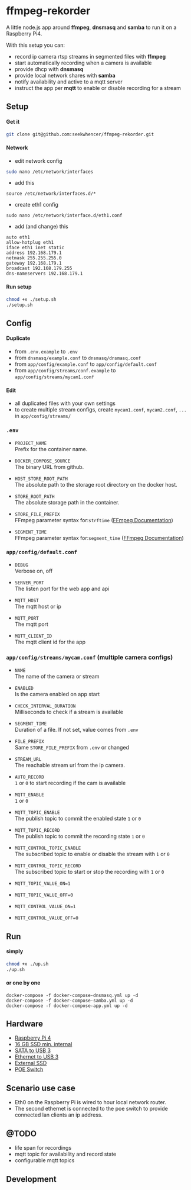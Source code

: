 # ffmpeg-rekorder

A little node.js app around **ffmpeg**, **dnsmasq** and **samba** to run it on a Raspberry Pi4.  

With this setup you can:

- record ip camera rtsp streams in segmented files with **ffmpeg**
- start automatically recording when a camera is available
- provide dhcp with **dnsmasq**
- provide local network shares with **samba**
- notify availability and active to a mqtt server
- instruct the app per **mqtt** to enable or disable recording for a stream


## Setup
#### Get it
```bash
git clone git@github.com:seekwhencer/ffmpeg-rekorder.git
```

#### Network

- edit network config
```bash
sudo nano /etc/network/interfaces
```
- add this
```
source /etc/network/interfaces.d/*
```
- create eth1 config
```
sudo nano /etc/network/interface.d/eth1.conf
```
- add (and change) this
```
auto eth1
allow-hotplug eth1
iface eth1 inet static
address 192.168.179.1
netmask 255.255.255.0
gateway 192.168.179.1
broadcast 192.168.179.255
dns-nameservers 192.168.179.1
```


#### Run setup

```bash
chmod +x ./setup.sh
./setup.sh
```

## Config

#### Duplicate
- from `.env.example` to `.env`
- from `dnsmasq/example.conf` to `dnsmasq/dnsmasq.conf`
- from `app/config/example.conf` to `app/config/default.conf`
- from `app/config/streams/conf.example` to `app/config/streams/mycam1.conf`

#### Edit

- all duplicated files with your own settings
- to create multiple stream configs, create `mycam1.conf`, `mycam2.conf`, `...` in `app/config/streams/`


### `.env`

- `PROJECT_NAME`  
    Prefix for the container name.
  

- `DOCKER_COMPOSE_SOURCE`  
    The binary URL from github.
  

- `HOST_STORE_ROOT_PATH`  
    The absolute path to the storage root directory on the docker host.
  

- `STORE_ROOT_PATH`  
    The absolute storage path in the container.  
  

- `STORE_FILE_PREFIX`  
    FFmpeg parameter syntax for:`strftime` ([FFmpeg Documentation](https://ffmpeg.org/ffmpeg-formats.html#toc-segment_002c-stream_005fsegment_002c-ssegment))
  

- `SEGMENT_TIME`  
    FFmpeg parameter syntax for:`segment_time` ([FFmpeg Documentation](https://ffmpeg.org/ffmpeg-formats.html#toc-segment_002c-stream_005fsegment_002c-ssegment))
  

### `app/config/default.conf`

- `DEBUG`  
    Verbose on, off
  

- `SERVER_PORT`  
    The listen port for the web app and api
  

- `MQTT_HOST`  
    The mqtt host or ip
  

- `MQTT_PORT`  
    The mqtt port
  

- `MQTT_CLIENT_ID`  
    The mqtt client id for the app

### `app/config/streams/mycam.conf` (multiple camera configs)
- `NAME`  
    The name of the camera or stream
  

- `ENABLED`  
    Is the camera enabled on app start
  

- `CHECK_INTERVAL_DURATION`  
    Milliseconds to check if a stream is available
  

- `SEGMENT_TIME`  
    Duration of a file. If not set, value comes from `.env` 
  

- `FILE_PREFIX`  
    Same `STORE_FILE_PREFIX` from `.env` or changed
  

- `STREAM_URL`  
    The reachable stream url from the ip camera.  
  

- `AUTO_RECORD`  
    `1` or `0` to start recording if the cam is available  
  

- `MQTT_ENABLE`  
  `1` or `0`
  

- `MQTT_TOPIC_ENABLE`  
    The publish topic to commit the enabled state `1` or `0`
  

- `MQTT_TOPIC_RECORD`  
    The publish topic to commit the recording state `1` or `0`
  

- `MQTT_CONTROL_TOPIC_ENABLE`  
  The subscribed topic to enable or disable the stream with `1` or `0`


- `MQTT_CONTROL_TOPIC_RECORD`  
  The subscribed topic to start or stop the recording with `1` or `0`


- `MQTT_TOPIC_VALUE_ON=1`
- `MQTT_TOPIC_VALUE_OFF=0`
- `MQTT_CONTROL_VALUE_ON=1`
- `MQTT_CONTROL_VALUE_OFF=0`


## Run

#### simply
```bash
chmod +x ./up.sh
./up.sh
```

#### or one by one
```
docker-compose -f docker-compose-dnsmasq.yml up -d
docker-compose -f docker-compose-samba.yml up -d
docker-compose -f docker-compose-app.yml up -d
```

## Hardware

- [Raspberry Pi 4](https://geizhals.de/raspberry-pi-4-modell-b-a2301761.html)
- [16 GB SSD min. internal](https://geizhals.de/?cat=sm_sdhc&xf=307_16)
- [SATA to USB 3](https://www.amazon.de/gp/product/B011M8YACM/ref=ppx_yo_dt_b_asin_title_o07_s00?ie=UTF8&th=1)
- [Ethernet to USB 3](https://www.amazon.de/gp/product/B09HGZ2XXQ/ref=ppx_yo_dt_b_asin_title_o06_s00?ie=UTF8&psc=1)
- [External SSD](https://geizhals.de/?cat=hdssd&xf=252_1000%7E4836_2)
- [POE Switch](https://geizhals.de/?cat=switchgi&xf=13169_PoE+PD&sort=p#productlist)

## Scenario use case

- Eth0 on the Raspberry Pi is wired to hour local network router.
- The second ethernet is connected to the poe switch to provide connected lan clients an ip address.

## @TODO
- life span for recordings
- mqtt topic for availability and record state
- configurable mqtt topics

## Development
